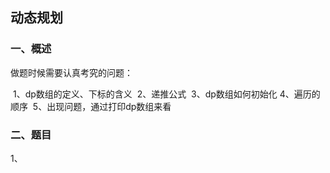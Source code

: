 ## 动态规划

### 一、概述

做题时候需要认真考究的问题：

​	1、dp数组的定义、下标的含义
​	2、递推公式
​	3、dp数组如何初始化
​	4、遍历的顺序
​	5、出现问题，通过打印dp数组来看

### 二、题目

1、





